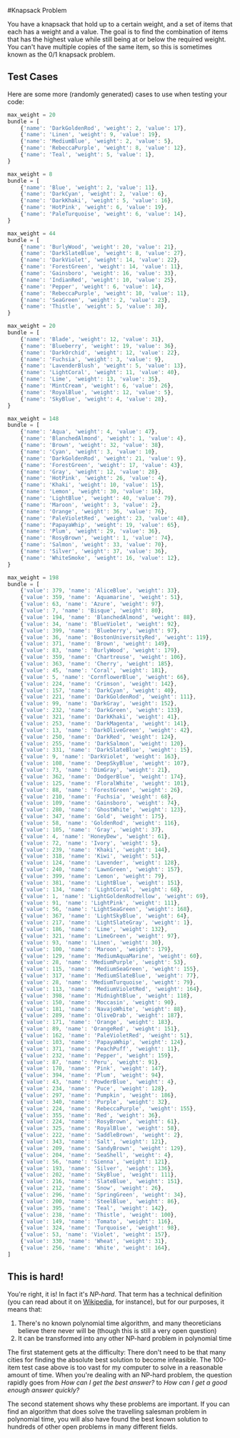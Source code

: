 #Knapsack Problem

You have a knapsack that hold up to a certain weight, and a set of items that each has a weight and a value.  The goal is to find the combination of items that has the highest value while still being at or below the required weight.  You can't have multiple copies of the same item, so this is sometimes known as the 0/1 knapsack problem.

## Test Cases

Here are some more (randomly generated) cases to use when testing your code:

```javascript
max_weight = 20
bundle = [
	{'name': 'DarkGoldenRod', 'weight': 2, 'value': 17},
	{'name': 'Linen', 'weight': 9, 'value': 19},
	{'name': 'MediumBlue', 'weight': 2, 'value': 5},
	{'name': 'RebeccaPurple', 'weight': 8, 'value': 12},
	{'name': 'Teal', 'weight': 5, 'value': 1},
}

max_weight = 8
bundle = [
	{'name': 'Blue', 'weight': 2, 'value': 11},
	{'name': 'DarkCyan', 'weight': 2, 'value': 6},
	{'name': 'DarkKhaki', 'weight': 5, 'value': 16},
	{'name': 'HotPink', 'weight': 6, 'value': 19},
	{'name': 'PaleTurquoise', 'weight': 6, 'value': 14},
}

max_weight = 44
bundle = [
	{'name': 'BurlyWood', 'weight': 20, 'value': 21},
	{'name': 'DarkSlateBlue', 'weight': 8, 'value': 27},
	{'name': 'DarkViolet', 'weight': 14, 'value': 22},
	{'name': 'ForestGreen', 'weight': 14, 'value': 11},
	{'name': 'Gainsboro', 'weight': 16, 'value': 33},
	{'name': 'IndianRed', 'weight': 10, 'value': 25},
	{'name': 'Pepper', 'weight': 6, 'value': 14},
	{'name': 'RebeccaPurple', 'weight': 10, 'value': 11},
	{'name': 'SeaGreen', 'weight': 2, 'value': 23},
	{'name': 'Thistle', 'weight': 5, 'value': 38},
}

max_weight = 20
bundle = [
	{'name': 'Blade', 'weight': 12, 'value': 31},
	{'name': 'Blueberry', 'weight': 19, 'value': 36},
	{'name': 'DarkOrchid', 'weight': 12, 'value': 22},
	{'name': 'Fuchsia', 'weight': 3, 'value': 9},
	{'name': 'LavenderBlush', 'weight': 5, 'value': 13},
	{'name': 'LightCoral', 'weight': 11, 'value': 40},
	{'name': 'Lime', 'weight': 13, 'value': 35},
	{'name': 'MintCream', 'weight': 6, 'value': 26},
	{'name': 'RoyalBlue', 'weight': 12, 'value': 5},
	{'name': 'SkyBlue', 'weight': 4, 'value': 28},
}

max_weight = 148
bundle = [
	{'name': 'Aqua', 'weight': 4, 'value': 47},
	{'name': 'BlanchedAlmond', 'weight': 1, 'value': 4},
	{'name': 'Brown', 'weight': 32, 'value': 38},
	{'name': 'Cyan', 'weight': 3, 'value': 10},
	{'name': 'DarkGoldenRod', 'weight': 21, 'value': 9},
	{'name': 'ForestGreen', 'weight': 17, 'value': 43},
	{'name': 'Gray', 'weight': 12, 'value': 28},
	{'name': 'HotPink', 'weight': 26, 'value': 4},
	{'name': 'Khaki', 'weight': 10, 'value': 15},
	{'name': 'Lemon', 'weight': 30, 'value': 16},
	{'name': 'LightBlue', 'weight': 40, 'value': 79},
	{'name': 'Maroon', 'weight': 3, 'value': 2},
	{'name': 'Orange', 'weight': 36, 'value': 76},
	{'name': 'PaleVioletRed', 'weight': 23, 'value': 48},
	{'name': 'PapayaWhip', 'weight': 19, 'value': 65},
	{'name': 'Plum', 'weight': 29, 'value': 36},
	{'name': 'RosyBrown', 'weight': 1, 'value': 74},
	{'name': 'Salmon', 'weight': 33, 'value': 70},
	{'name': 'Silver', 'weight': 37, 'value': 36},
	{'name': 'WhiteSmoke', 'weight': 16, 'value': 12},
}

max_weight = 198
bundle = [
	{'value': 379, 'name': 'AliceBlue', 'weight': 33},
	{'value': 359, 'name': 'Aquamarine', 'weight': 51},
	{'value': 63, 'name': 'Azure', 'weight': 97},
	{'value': 7, 'name': 'Bisque', 'weight': 80},
	{'value': 194, 'name': 'BlanchedAlmond', 'weight': 88},
	{'value': 34, 'name': 'BlueViolet', 'weight': 92},
	{'value': 399, 'name': 'Blueberry', 'weight': 97},
	{'value': 36, 'name': 'BostonUniversityRed', 'weight': 119},
	{'value': 371, 'name': 'Brown', 'weight': 149},
	{'value': 83, 'name': 'BurlyWood', 'weight': 179},
	{'value': 359, 'name': 'Chartreuse', 'weight': 106},
	{'value': 363, 'name': 'Cherry', 'weight': 185},
	{'value': 45, 'name': 'Coral', 'weight': 181},
	{'value': 5, 'name': 'CornflowerBlue', 'weight': 66},
	{'value': 224, 'name': 'Crimson', 'weight': 142},
	{'value': 157, 'name': 'DarkCyan', 'weight': 40},
	{'value': 221, 'name': 'DarkGoldenRod', 'weight': 111},
	{'value': 99, 'name': 'DarkGray', 'weight': 152},
	{'value': 232, 'name': 'DarkGreen', 'weight': 133},
	{'value': 321, 'name': 'DarkKhaki', 'weight': 41},
	{'value': 253, 'name': 'DarkMagenta', 'weight': 141},
	{'value': 13, 'name': 'DarkOliveGreen', 'weight': 42},
	{'value': 250, 'name': 'DarkRed', 'weight': 124},
	{'value': 255, 'name': 'DarkSalmon', 'weight': 120},
	{'value': 331, 'name': 'DarkSlateBlue', 'weight': 15},
	{'value': 9, 'name': 'DarkViolet', 'weight': 163},
	{'value': 108, 'name': 'DeepSkyBlue', 'weight': 107},
	{'value': 73, 'name': 'DimGray', 'weight': 21},
	{'value': 362, 'name': 'DodgerBlue', 'weight': 174},
	{'value': 125, 'name': 'FloralWhite', 'weight': 101},
	{'value': 88, 'name': 'ForestGreen', 'weight': 26},
	{'value': 210, 'name': 'Fuchsia', 'weight': 68},
	{'value': 109, 'name': 'Gainsboro', 'weight': 74},
	{'value': 280, 'name': 'GhostWhite', 'weight': 123},
	{'value': 347, 'name': 'Gold', 'weight': 175},
	{'value': 58, 'name': 'GoldenRod', 'weight': 116},
	{'value': 105, 'name': 'Gray', 'weight': 37},
	{'value': 4, 'name': 'HoneyDew', 'weight': 61},
	{'value': 72, 'name': 'Ivory', 'weight': 5},
	{'value': 239, 'name': 'Khaki', 'weight': 144},
	{'value': 318, 'name': 'Kiwi', 'weight': 51},
	{'value': 124, 'name': 'Lavender', 'weight': 128},
	{'value': 240, 'name': 'LawnGreen', 'weight': 157},
	{'value': 399, 'name': 'Lemon', 'weight': 79},
	{'value': 381, 'name': 'LightBlue', 'weight': 151},
	{'value': 134, 'name': 'LightCoral', 'weight': 68},
	{'value': 1, 'name': 'LightGoldenRodYellow', 'weight': 69},
	{'value': 91, 'name': 'LightPink', 'weight': 111},
	{'value': 56, 'name': 'LightSeaGreen', 'weight': 168},
	{'value': 367, 'name': 'LightSkyBlue', 'weight': 64},
	{'value': 217, 'name': 'LightSlateGray', 'weight': 1},
	{'value': 186, 'name': 'Lime', 'weight': 132},
	{'value': 321, 'name': 'LimeGreen', 'weight': 97},
	{'value': 93, 'name': 'Linen', 'weight': 30},
	{'value': 100, 'name': 'Maroon', 'weight': 179},
	{'value': 129, 'name': 'MediumAquaMarine', 'weight': 60},
	{'value': 28, 'name': 'MediumPurple', 'weight': 53},
	{'value': 115, 'name': 'MediumSeaGreen', 'weight': 155},
	{'value': 317, 'name': 'MediumSlateBlue', 'weight': 77},
	{'value': 28, 'name': 'MediumTurquoise', 'weight': 79},
	{'value': 113, 'name': 'MediumVioletRed', 'weight': 164},
	{'value': 398, 'name': 'MidnightBlue', 'weight': 118},
	{'value': 150, 'name': 'Moccasin', 'weight': 90},
	{'value': 181, 'name': 'NavajoWhite', 'weight': 88},
	{'value': 289, 'name': 'OliveDrab', 'weight': 187},
	{'value': 171, 'name': 'Orange', 'weight': 183},
	{'value': 89, 'name': 'OrangeRed', 'weight': 151},
	{'value': 162, 'name': 'PaleVioletRed', 'weight': 51},
	{'value': 103, 'name': 'PapayaWhip', 'weight': 124},
	{'value': 371, 'name': 'PeachPuff', 'weight': 11},
	{'value': 232, 'name': 'Pepper', 'weight': 159},
	{'value': 87, 'name': 'Peru', 'weight': 91},
	{'value': 170, 'name': 'Pink', 'weight': 147},
	{'value': 394, 'name': 'Plum', 'weight': 94},
	{'value': 43, 'name': 'PowderBlue', 'weight': 4},
	{'value': 234, 'name': 'Puce', 'weight': 128},
	{'value': 297, 'name': 'Pumpkin', 'weight': 186},
	{'value': 340, 'name': 'Purple', 'weight': 32},
	{'value': 224, 'name': 'RebeccaPurple', 'weight': 155},
	{'value': 355, 'name': 'Red', 'weight': 36},
	{'value': 224, 'name': 'RosyBrown', 'weight': 61},
	{'value': 325, 'name': 'RoyalBlue', 'weight': 58},
	{'value': 222, 'name': 'SaddleBrown', 'weight': 2},
	{'value': 343, 'name': 'Salt', 'weight': 121},
	{'value': 209, 'name': 'SandyBrown', 'weight': 129},
	{'value': 204, 'name': 'SeaShell', 'weight': 4},
	{'value': 56, 'name': 'Sienna', 'weight': 121},
	{'value': 193, 'name': 'Silver', 'weight': 136},
	{'value': 202, 'name': 'SkyBlue', 'weight': 111},
	{'value': 216, 'name': 'SlateBlue', 'weight': 151},
	{'value': 212, 'name': 'Snow', 'weight': 26},
	{'value': 296, 'name': 'SpringGreen', 'weight': 34},
	{'value': 200, 'name': 'SteelBlue', 'weight': 86},
	{'value': 395, 'name': 'Teal', 'weight': 142},
	{'value': 238, 'name': 'Thistle', 'weight': 100},
	{'value': 149, 'name': 'Tomato', 'weight': 116},
	{'value': 324, 'name': 'Turquoise', 'weight': 98},
	{'value': 53, 'name': 'Violet', 'weight': 157},
	{'value': 330, 'name': 'Wheat', 'weight': 31},
	{'value': 256, 'name': 'White', 'weight': 164},
]
```

## This is hard!

You're right, it is!  In fact it's *NP-hard*.  That term has a technical definition (you can read about it on [Wikipedia](https://en.wikipedia.org/wiki/P_versus_NP_problem), for instance), but for our purposes, it means that:

1. There's no known polynomial time algorithm, and many theoreticians believe there never will be (though this is still a very open question)
2. It can be transformed into any other NP-hard problem in polynomial time

The first statement gets at the difficulty: There don't need to be that many cities for finding the absolute best solution to become infeasible.  The 100-item test case above is too vast for my computer to solve in a reasonable amount of time.  When you're dealing with an NP-hard problem, the question rapidly goes from *How can I get the best answer?* to *How can I get a good enough answer quickly?*

The second statement shows why these problems are important.  If you can find an algorithm that does solve the travelling salesman problem in polynomial time, you will also have found the best known solution to hundreds of other open problems in many different fields.  